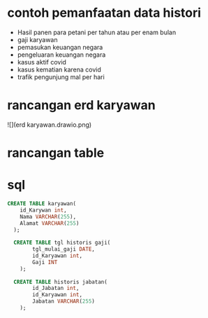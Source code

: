 # contoh pemanfaatan data histori
- Hasil panen para petani per tahun atau per enam bulan 
- gaji karyawan 
- pemasukan keuangan negara 
- pengeluaran keuangan negara  
- kasus aktif covid 
- kasus kematian karena covid 
- trafik pengunjung mal per hari

# rancangan erd karyawan 
  ![](erd karyawan.drawio.png)
# rancangan table 

# sql 

```sql
CREATE TABLE karyawan(
  	id_Karywan int,
  	Nama VARCHAR(255),
  	Alamat VARCHAR(255)
  );
  
  CREATE TABLE tgl historis gaji(
    	tgl_mulai_gaji DATE,
    	id_Karyawan int,
    	Gaji INT
    );
  
  CREATE TABLE historis jabatan(
    	id_Jabatan int,
    	id_Karyawan int,
    	Jabatan VARCHAR(255)
    );
```
